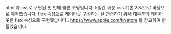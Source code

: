 html 과 css로 구현된 첫 번째 클론 코딩입니다.
5일간 배운 css 기본 지식으로 바탕으로 제작했습니다.
flex 속성으로 레이아웃 구성하는 걸 연습하기 위해 대부분의 레이아웃은 flex 속성으로 구현했습니다..
https://www.apple.com/kr/store 를 참고하여 만들었습니다.
